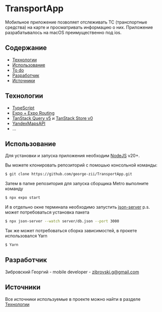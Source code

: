 # TransportApp
Мобильное приложение позволяет отслеживать ТС (транспортные средства) на карте и просматривать информацию о них. Приложение разрабатывалось на macOS преимущественно под ios. 

## Содержание
- [Технологии](#технологии)
- [Использование](#использование)
- [To do](#to-do)
- [Разработчик](#разработчик)
- [Источники](#источники)

## Технологии
- [TypeScript](https://www.typescriptlang.org/)
- [Expo + Expo Routing](https://docs.expo.dev/)
- [TanStack Query v5](https://tanstack.com/query/latest/docs/react/overview) и [TanStack Store v0](https://tanstack.com/store/latest/docs/overview)
- [YandexMapsAPI](https://yandex.ru/dev/jsapi30/doc/ru/quickstart)
- ...

## Использование 
Для установки и запуска приложения необходим [NodeJS](https://nodejs.org/) v20+.

Вы можете клонировать репозиторий с помошью консольной команды:
```sh
$ git clone https://github.com/george-zii/TransportApp.git
```
Затем в папке репозитория для запуска сборщика Metro выполните команду
```sh
$ npx expo start
```
И в отдельно окне терминала необходимо запустить [json-server](https://github.com/typicode/json-server#getting-started)
p.s. может потребоваться установка пакета
```sh
$ npx json-server --watch server/db.json --port 3000
```
Так же может потребоваться сборка зависимостей, в прокете использовался Yarn
```sh
$ Yarn
```

## Разработчик
Зибровский Георгий - mobile developer - zibrovski.g@gmail.com

## Источники
Все источники используемые в проекте можно найти в разделе [Технологии](#технологии)
